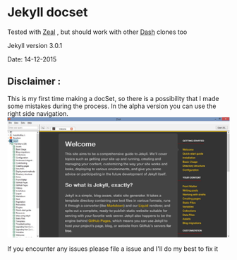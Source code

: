# Jekyll docset

Tested with [Zeal](https://zealdocs.org/)
, but should work with other [Dash](https://kapeli.com/dash) clones too

Jekyll version 3.0.1

Date:  14-12-2015

## Disclaimer :

This is my first time making a docSet, so there is a possibility that I made some mistakes during the process. In the alpha version you can use the right side navigation.
![Screenshot](.\img\zeal_1.jpg)

If you encounter any issues please file a issue and I'll do my best to fix it
